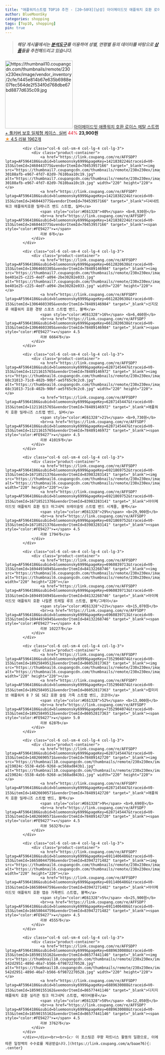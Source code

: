 ```yaml
---
title: "애플워치스트랩 TOP10 추천 - [20~50대][남성] 아이메이드잇 애플워치 호환 로이스 메탈 스트랩 + 풀커버 보호 일체형 케이스, 실버"
author: BlueMoonSky
categories: shopping
tags: [Top10, shopping]
pin: true
---
```


> ##### 해당 게시물에서는 [**분석도구**](https://itemscout.io/)를 이용하여 **성별**, **연령별** 등의 데이터를 바탕으로 [**상품**](https://link.coupang.com/a/baae76)들을 추천해드리고 있습니다.
<div class="container"><div class="row">
            <div class="col-6 col-sm-4 col-lg-4 col-lg-3">
                <div class="product-container">
                    <a href="https://link.coupang.com/re/AFFSDP?lptag=AF5964186&subid=bluemoonsky6999&pageKey=7182931708&traceid=V0-153&itemId=18119577025&vendorItemId=85285801851" target="_blank"><img src="https://thumbnail10.coupangcdn.com/thumbnails/remote/230x230ex/image/vendor_inventory/2cfe/1445e814b67e635b6988e07fec564de2f534f0d768dbe67bd8877d635c09.jpg" alt="https://thumbnail10.coupangcdn.com/thumbnails/remote/230x230ex/image/vendor_inventory/2cfe/1445e814b67e635b6988e07fec564de2f534f0d768dbe67bd8877d635c09.jpg" width="220" height="220"></a>
                    <a href="https://link.coupang.com/re/AFFSDP?lptag=AF5964186&subid=bluemoonsky6999&pageKey=7182931708&traceid=V0-153&itemId=18119577025&vendorItemId=85285801851" target="_blank">아이메이드잇 애플워치 호환 로이스 메탈 스트랩 + 풀커버 보호 일체형 케이스, 실버</a>
                    <span style="color:#E61328">44%</span> <b>23,900원</b>
                    <br><a href="https://link.coupang.com/re/AFFSDP?lptag=AF5964186&subid=bluemoonsky6999&pageKey=7182931708&traceid=V0-153&itemId=18119577025&vendorItemId=85285801851" target="_blank"><span style="color:#FE9427">★</span> 4.5
                    리뷰 1962개</a>
                </div>
            </div>
            
            <div class="col-6 col-sm-4 col-lg-4 col-lg-3">
                <div class="product-container">
                    <a href="https://link.coupang.com/re/AFFSDP?lptag=AF5964186&subid=bluemoonsky6999&pageKey=1421838224&traceid=V0-153&itemId=2460443775&vendorItemId=70453957166" target="_blank"><img src="https://thumbnail7.coupangcdn.com/thumbnails/remote/230x230ex/image/retail/images/8402461737144174-30188afb-e967-4fd7-82d9-7610baa10c19.jpg" alt="https://thumbnail7.coupangcdn.com/thumbnails/remote/230x230ex/image/retail/images/8402461737144174-30188afb-e967-4fd7-82d9-7610baa10c19.jpg" width="220" height="220"></a>
                    <a href="https://link.coupang.com/re/AFFSDP?lptag=AF5964186&subid=bluemoonsky6999&pageKey=1421838224&traceid=V0-153&itemId=2460443775&vendorItemId=70453957166" target="_blank">디씨네트워크 애플워치호환 밀레니즈 밴드 스트랩, 실버</a>
                    <span style="color:#E61328">40%</span> <b>8,930원</b>
                    <br><a href="https://link.coupang.com/re/AFFSDP?lptag=AF5964186&subid=bluemoonsky6999&pageKey=1421838224&traceid=V0-153&itemId=2460443775&vendorItemId=70453957166" target="_blank"><span style="color:#FE9427">★</span> 
                    리뷰 0개</a>
                </div>
            </div>
            
            <div class="col-6 col-sm-4 col-lg-4 col-lg-3">
                <div class="product-container">
                    <a href="https://link.coupang.com/re/AFFSDP?lptag=AF5964186&subid=bluemoonsky6999&pageKey=6612820638&traceid=V0-153&itemId=13064603305&vendorItemId=78489146984" target="_blank"><img src="https://thumbnail7.coupangcdn.com/thumbnails/remote/230x230ex/image/retail/images/1082301153070553-be401e25-c225-4edf-a094-2be30282e033.jpg" alt="https://thumbnail7.coupangcdn.com/thumbnails/remote/230x230ex/image/retail/images/1082301153070553-be401e25-c225-4edf-a094-2be30282e033.jpg" width="220" height="220"></a>
                    <a href="https://link.coupang.com/re/AFFSDP?lptag=AF5964186&subid=bluemoonsky6999&pageKey=6612820638&traceid=V0-153&itemId=13064603305&vendorItemId=78489146984" target="_blank">신지모루 애플워치 호환 경량 스포츠 스트랩 밴드, 블랙</a>
                    <span style="color:#E61328">16%</span> <b>6,460원</b>
                    <br><a href="https://link.coupang.com/re/AFFSDP?lptag=AF5964186&subid=bluemoonsky6999&pageKey=6612820638&traceid=V0-153&itemId=13064603305&vendorItemId=78489146984" target="_blank"><span style="color:#FE9427">★</span> 4.5
                    리뷰 6664개</a>
                </div>
            </div>
            
            <div class="col-6 col-sm-4 col-lg-4 col-lg-3">
                <div class="product-container">
                    <a href="https://link.coupang.com/re/AFFSDP?lptag=AF5964186&subid=bluemoonsky6999&pageKey=6287145447&traceid=V0-153&itemId=11211615765&vendorItemId=78489146972" target="_blank"><img src="https://thumbnail6.coupangcdn.com/thumbnails/remote/230x230ex/image/retail/images/4101636973186519-68c31013-71c8-402b-90bf-ae5f65c9c2c0.jpg" alt="https://thumbnail6.coupangcdn.com/thumbnails/remote/230x230ex/image/retail/images/4101636973186519-68c31013-71c8-402b-90bf-ae5f65c9c2c0.jpg" width="220" height="220"></a>
                    <a href="https://link.coupang.com/re/AFFSDP?lptag=AF5964186&subid=bluemoonsky6999&pageKey=6287145447&traceid=V0-153&itemId=11211615765&vendorItemId=78489146972" target="_blank">애플워치 호환 밀레니즈 스트랩 밴드, 실버</a>
                    <span style="color:#E61328">21%</span> <b>9,730원</b>
                    <br><a href="https://link.coupang.com/re/AFFSDP?lptag=AF5964186&subid=bluemoonsky6999&pageKey=6287145447&traceid=V0-153&itemId=11211615765&vendorItemId=78489146972" target="_blank"><span style="color:#FE9427">★</span> 4.5
                    리뷰 41019개</a>
                </div>
            </div>
            
            <div class="col-6 col-sm-4 col-lg-4 col-lg-3">
                <div class="product-container">
                    <a href="https://link.coupang.com/re/AFFSDP?lptag=AF5964186&subid=bluemoonsky6999&pageKey=6921869752&traceid=V0-153&itemId=16718521376&vendorItemId=83983283141" target="_blank"><img src="https://thumbnail6.coupangcdn.com/thumbnails/remote/230x230ex/image/vendor_inventory/49eb/0920ac91071e3a530035af68172e108fe1fb180add38888a3e7dfe8384d3.jpg" alt="https://thumbnail6.coupangcdn.com/thumbnails/remote/230x230ex/image/vendor_inventory/49eb/0920ac91071e3a530035af68172e108fe1fb180add38888a3e7dfe8384d3.jpg" width="220" height="220"></a>
                    <a href="https://link.coupang.com/re/AFFSDP?lptag=AF5964186&subid=bluemoonsky6999&pageKey=6921869752&traceid=V0-153&itemId=16718521376&vendorItemId=83983283141" target="_blank">아이메이드잇 애플워치 호환 링크 마그네틱 브레이슬릿 스트랩 밴드 시계줄, 블랙</a>
                    <span style="color:#E61328">29%</span> <b>29,900원</b>
                    <br><a href="https://link.coupang.com/re/AFFSDP?lptag=AF5964186&subid=bluemoonsky6999&pageKey=6921869752&traceid=V0-153&itemId=16718521376&vendorItemId=83983283141" target="_blank"><span style="color:#FE9427">★</span> 4.5
                    리뷰 1794개</a>
                </div>
            </div>
            
            <div class="col-6 col-sm-4 col-lg-4 col-lg-3">
                <div class="product-container">
                    <a href="https://link.coupang.com/re/AFFSDP?lptag=AF5964186&subid=bluemoonsky6999&pageKey=6960839713&traceid=V0-153&itemId=16944934945&vendorItemId=84132268746" target="_blank"><img src="https://thumbnail6.coupangcdn.com/thumbnails/remote/230x230ex/image/vendor_inventory/3e16/c911d678d8d304a0c06ee592dbdcd02cbf55e6794f9b2e54dcd91f74c68c.jpg" alt="https://thumbnail6.coupangcdn.com/thumbnails/remote/230x230ex/image/vendor_inventory/3e16/c911d678d8d304a0c06ee592dbdcd02cbf55e6794f9b2e54dcd91f74c68c.jpg" width="220" height="220"></a>
                    <a href="https://link.coupang.com/re/AFFSDP?lptag=AF5964186&subid=bluemoonsky6999&pageKey=6960839713&traceid=V0-153&itemId=16944934945&vendorItemId=84132268746" target="_blank">아이메이드잇 애플워치 호환 나일론 트레일 루프 스트랩, 블랙/그레이</a>
                    <span style="color:#E61328">21%</span> <b>15,070원</b>
                    <br><a href="https://link.coupang.com/re/AFFSDP?lptag=AF5964186&subid=bluemoonsky6999&pageKey=6960839713&traceid=V0-153&itemId=16944934945&vendorItemId=84132268746" target="_blank"><span style="color:#FE9427">★</span> 4.0
                    리뷰 10227개</a>
                </div>
            </div>
            
            <div class="col-6 col-sm-4 col-lg-4 col-lg-3">
                <div class="product-container">
                    <a href="https://link.coupang.com/re/AFFSDP?lptag=AF5964186&subid=bluemoonsky6999&pageKey=7352904074&traceid=V0-153&itemId=18925849512&vendorItemId=86052817363" target="_blank"><img src="https://thumbnail6.coupangcdn.com/thumbnails/remote/230x230ex/image/vendor_inventory/b9b0/4f936bde184447f149b5117eddc4b5f413ea3f978f6ab9bc2c78fdd473bd.jpg" alt="https://thumbnail6.coupangcdn.com/thumbnails/remote/230x230ex/image/vendor_inventory/b9b0/4f936bde184447f149b5117eddc4b5f413ea3f978f6ab9bc2c78fdd473bd.jpg" width="220" height="220"></a>
                    <a href="https://link.coupang.com/re/AFFSDP?lptag=AF5964186&subid=bluemoonsky6999&pageKey=7352904074&traceid=V0-153&itemId=18925849512&vendorItemId=86052817363" target="_blank">럽미리브 애플워치 8 7 SE SE2 호환 슬림 가죽 스트랩 밴드, 코코아</a>
                    <span style="color:#E61328">52%</span> <b>13,000원</b>
                    <br><a href="https://link.coupang.com/re/AFFSDP?lptag=AF5964186&subid=bluemoonsky6999&pageKey=7352904074&traceid=V0-153&itemId=18925849512&vendorItemId=86052817363" target="_blank"><span style="color:#FE9427">★</span> 5.0
                    리뷰 628개</a>
                </div>
            </div>
            
            <div class="col-6 col-sm-4 col-lg-4 col-lg-3">
                <div class="product-container">
                    <a href="https://link.coupang.com/re/AFFSDP?lptag=AF5964186&subid=bluemoonsky6999&pageKey=6287145447&traceid=V0-153&itemId=14826690571&vendorItemId=78489142720" target="_blank"><img src="https://thumbnail10.coupangcdn.com/thumbnails/remote/230x230ex/image/retail/images/555737189656763-a219024c-5538-4a56-9268-ac568ad843b1.jpg" alt="https://thumbnail10.coupangcdn.com/thumbnails/remote/230x230ex/image/retail/images/555737189656763-a219024c-5538-4a56-9268-ac568ad843b1.jpg" width="220" height="220"></a>
                    <a href="https://link.coupang.com/re/AFFSDP?lptag=AF5964186&subid=bluemoonsky6999&pageKey=6287145447&traceid=V0-153&itemId=14826690571&vendorItemId=78489142720" target="_blank">애플워치 호환 밀레니즈 스트랩 밴드, 블랙</a>
                    <span style="color:#E61328">9%</span> <b>9,690원</b>
                    <br><a href="https://link.coupang.com/re/AFFSDP?lptag=AF5964186&subid=bluemoonsky6999&pageKey=6287145447&traceid=V0-153&itemId=14826690571&vendorItemId=78489142720" target="_blank"><span style="color:#FE9427">★</span> 4.5
                    리뷰 5632개</a>
                </div>
            </div>
            
            <div class="col-6 col-sm-4 col-lg-4 col-lg-3">
                <div class="product-container">
                    <a href="https://link.coupang.com/re/AFFSDP?lptag=AF5964186&subid=bluemoonsky6999&pageKey=6911406486&traceid=V0-153&itemId=16658044759&vendorItemId=83947271482" target="_blank"><img src="https://thumbnail6.coupangcdn.com/thumbnails/remote/230x230ex/image/vendor_inventory/b9b9/d251306c7d99e14e0cd8af808d6be3baaf6af4b23edd6c4335af17783f61.jpg" alt="https://thumbnail6.coupangcdn.com/thumbnails/remote/230x230ex/image/vendor_inventory/b9b9/d251306c7d99e14e0cd8af808d6be3baaf6af4b23edd6c4335af17783f61.jpg" width="220" height="220"></a>
                    <a href="https://link.coupang.com/re/AFFSDP?lptag=AF5964186&subid=bluemoonsky6999&pageKey=6911406486&traceid=V0-153&itemId=16658044759&vendorItemId=83947271482" target="_blank">아이메이드잇 애플워치 호환 앱송 가죽밴드 스트랩, 블랙</a>
                    <span style="color:#E61328">5%</span> <b>25,900원</b>
                    <br><a href="https://link.coupang.com/re/AFFSDP?lptag=AF5964186&subid=bluemoonsky6999&pageKey=6911406486&traceid=V0-153&itemId=16658044759&vendorItemId=83947271482" target="_blank"><span style="color:#FE9427">★</span> 4.5
                    리뷰 4555개</a>
                </div>
            </div>
            
            <div class="col-6 col-sm-4 col-lg-4 col-lg-3">
                <div class="product-container">
                    <a href="https://link.coupang.com/re/AFFSDP?lptag=AF5964186&subid=bluemoonsky6999&pageKey=6889630088&traceid=V0-153&itemId=18590155162&vendorItemId=86577441146" target="_blank"><img src="https://thumbnail10.coupangcdn.com/thumbnails/remote/230x230ex/image/retail/images/3273188692426652-542d2951-489d-46a7-b566-6f9872270528.jpg" alt="https://thumbnail10.coupangcdn.com/thumbnails/remote/230x230ex/image/retail/images/3273188692426652-542d2951-489d-46a7-b566-6f9872270528.jpg" width="220" height="220"></a>
                    <a href="https://link.coupang.com/re/AFFSDP?lptag=AF5964186&subid=bluemoonsky6999&pageKey=6889630088&traceid=V0-153&itemId=18590155162&vendorItemId=86577441146" target="_blank">디지지 애플워치 호환 실리콘 링크 마그네틱 스트랩, 베이비블루</a>
                    <span style="color:#E61328">50%</span> <b>12,050원</b>
                    <br><a href="https://link.coupang.com/re/AFFSDP?lptag=AF5964186&subid=bluemoonsky6999&pageKey=6889630088&traceid=V0-153&itemId=18590155162&vendorItemId=86577441146" target="_blank"><span style="color:#FE9427">★</span> 4.5
                    리뷰 3762개</a>
                </div>
            </div>
            </div></div><br><br>[👉 이 포스팅은 쿠팡 파트너스 활동의 일환으로, 이에 따른 일정액의 수수료를 제공받습니다.](https://link.coupang.com/a/baae76){: .center}